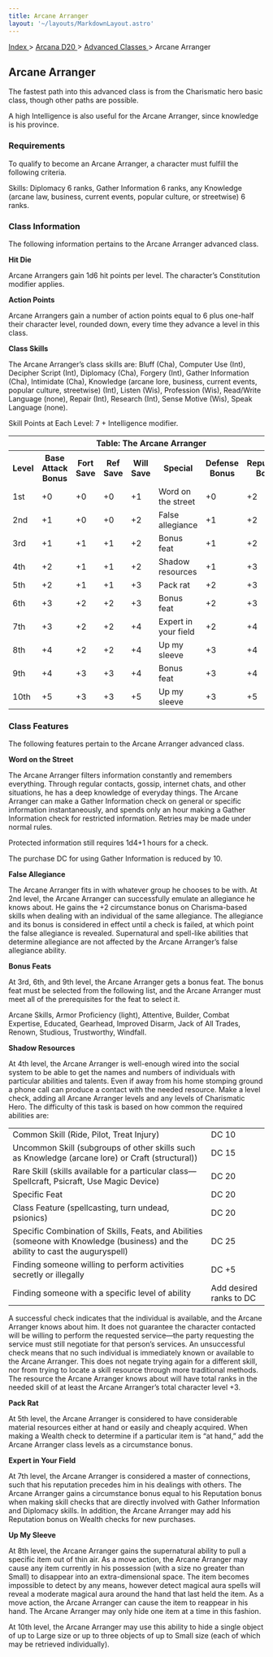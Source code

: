 ```yaml
---
title: Arcane Arranger
layout: '~/layouts/MarkdownLayout.astro'
---
```


[ Index ](/) > [ Arcana D20 ](/arcana.d20.srd) > [ Advanced Classes ](/arcana.d20.srd/advanced.classes) > Arcane Arranger

##  Arcane Arranger

The fastest path into this advanced class is from the Charismatic hero basic
class, though other paths are possible.

A high Intelligence is also useful for the Arcane Arranger, since knowledge is
his province.

###  Requirements

To qualify to become an Arcane Arranger, a character must fulfill the
following criteria.

Skills: Diplomacy 6 ranks, Gather Information 6 ranks, any Knowledge (arcane
law, business, current events, popular culture, or streetwise) 6 ranks.

###  Class Information

The following information pertains to the Arcane Arranger advanced class.

**Hit Die**

Arcane Arrangers gain 1d6 hit points per level. The character’s Constitution
modifier applies.

**Action Points**

Arcane Arrangers gain a number of action points equal to 6 plus one-half their
character level, rounded down, every time they advance a level in this class.

**Class Skills**

The Arcane Arranger’s class skills are: Bluff (Cha), Computer Use (Int),
Decipher Script (Int), Diplomacy (Cha), Forgery (Int), Gather Information
(Cha), Intimidate (Cha), Knowledge (arcane lore, business, current events,
popular culture, streetwise) (Int), Listen (Wis), Profession (Wis), Read/Write
Language (none), Repair (Int), Research (Int), Sense Motive (Wis), Speak
Language (none).

Skill Points at Each Level: 7 + Intelligence modifier.


<table> <tr> <th colspan="8"> Table: The Arcane Arranger </th> </tr> <tr> <th> Level </th> <th> Base Attack Bonus </th> <th> Fort Save </th> <th> Ref Save </th> <th> Will Save </th> <th> Special </th> <th> Defense Bonus </th> <th> Reputation Bonus </th> </tr> <tr> <td> 1st </td> <td> +0 </td> <td> +0 </td> <td> +0 </td> <td> +1 </td> <td> Word on the street </td> <td> +0 </td> <td> +2 </td> </tr> <tr class="shaded"> <td> 2nd </td> <td> +1 </td> <td> +0 </td> <td> +0 </td> <td> +2 </td> <td> False allegiance </td> <td> +1 </td> <td> +2 </td> </tr> <tr> <td> 3rd </td> <td> +1 </td> <td> +1 </td> <td> +1 </td> <td> +2 </td> <td> Bonus feat </td> <td> +1 </td> <td> +2 </td> </tr> <tr class="shaded"> <td> 4th </td> <td> +2 </td> <td> +1 </td> <td> +1 </td> <td> +2 </td> <td> Shadow resources </td> <td> +1 </td> <td> +3 </td> </tr> <tr> <td> 5th </td> <td> +2 </td> <td> +1 </td> <td> +1 </td> <td> +3 </td> <td> Pack rat </td> <td> +2 </td> <td> +3 </td> </tr> <tr class="shaded"> <td> 6th </td> <td> +3 </td> <td> +2 </td> <td> +2 </td> <td> +3 </td> <td> Bonus feat </td> <td> +2 </td> <td> +3 </td> </tr> <tr> <td> 7th </td> <td> +3 </td> <td> +2 </td> <td> +2 </td> <td> +4 </td> <td> Expert in your field </td> <td> +2 </td> <td> +4 </td> </tr> <tr class="shaded"> <td> 8th </td> <td> +4 </td> <td> +2 </td> <td> +2 </td> <td> +4 </td> <td> Up my sleeve </td> <td> +3 </td> <td> +4 </td> </tr> <tr> <td> 9th </td> <td> +4 </td> <td> +3 </td> <td> +3 </td> <td> +4 </td> <td> Bonus feat </td> <td> +3 </td> <td> +4 </td> </tr> <tr class="shaded"> <td> 10th </td> <td> +5 </td> <td> +3 </td> <td> +3 </td> <td> +5 </td> <td> Up my sleeve </td> <td> +3 </td> <td> +5 </td> </tr> </table>


###  Class Features

The following features pertain to the Arcane Arranger advanced class.

**Word on the Street**

The Arcane Arranger filters information constantly and remembers everything.
Through regular contacts, gossip, internet chats, and other situations, he has
a deep knowledge of everyday things. The Arcane Arranger can make a Gather
Information check on general or specific information instantaneously, and
spends only an hour making a Gather Information check for restricted
information. Retries may be made under normal rules.

Protected information still requires 1d4+1 hours for a check.

The purchase DC for using Gather Information is reduced by 10.

**False Allegiance**

The Arcane Arranger fits in with whatever group he chooses to be with. At 2nd
level, the Arcane Arranger can successfully emulate an allegiance he knows
about. He gains the +2 circumstance bonus on Charisma-based skills when
dealing with an individual of the same allegiance. The allegiance and its
bonus is considered in effect until a check is failed, at which point the
false allegiance is revealed. Supernatural and spell-like abilities that
determine allegiance are not affected by the Arcane Arranger’s false
allegiance ability.

**Bonus Feats**

At 3rd, 6th, and 9th level, the Arcane Arranger gets a bonus feat. The bonus
feat must be selected from the following list, and the Arcane Arranger must
meet all of the prerequisites for the feat to select it.

Arcane Skills, Armor Proficiency (light), Attentive, Builder, Combat
Expertise, Educated, Gearhead, Improved Disarm, Jack of All Trades, Renown,
Studious, Trustworthy, Windfall.

**Shadow Resources**

At 4th level, the Arcane Arranger is well-enough wired into the social system
to be able to get the names and numbers of individuals with particular
abilities and talents. Even if away from his home stomping ground a phone call
can produce a contact with the needed resource. Make a level check, adding all
Arcane Arranger levels and any levels of Charismatic Hero. The difficulty of
this task is based on how common the required abilities are:


<table> <tr> <td> Common Skill (Ride, Pilot, Treat Injury) </td> <td> DC 10 </td> </tr> <tr class="shaded"> <td> Uncommon Skill (subgroups of other skills such as Knowledge (arcane lore) or Craft (structural)) </td> <td> DC 15 </td> </tr> <tr> <td> Rare Skill (skills available for a particular class—Spellcraft, Psicraft, Use Magic Device) </td> <td> DC 20 </td> </tr> <tr class="shaded"> <td> Specific Feat </td> <td> DC 20 </td> </tr> <tr> <td> Class Feature (spellcasting, turn undead, psionics) </td> <td> DC 20 </td> </tr> <tr class="shaded"> <td> Specific Combination of Skills, Feats, and Abilities (someone with Knowledge (business) and the ability to cast the auguryspell) </td> <td> DC 25 </td> </tr> <tr> <td> Finding someone willing to perform activities secretly or illegally </td> <td> DC +5 </td> </tr> <tr class="shaded"> <td> Finding someone with a specific level of ability </td> <td> Add desired ranks to DC </td> </tr> </table>


A successful check indicates that the individual is available, and the Arcane
Arranger knows about him. It does not guarantee the character contacted will
be willing to perform the requested service—the party requesting the service
must still negotiate for that person’s services. An unsuccessful check means
that no such individual is immediately known or available to the Arcane
Arranger. This does not negate trying again for a different skill, nor from
trying to locate a skill resource through more traditional methods. The
resource the Arcane Arranger knows about will have total ranks in the needed
skill of at least the Arcane Arranger’s total character level +3.

**Pack Rat**

At 5th level, the Arcane Arranger is considered to have considerable material
resources either at hand or easily and cheaply acquired. When making a Wealth
check to determine if a particular item is “at hand,” add the Arcane Arranger
class levels as a circumstance bonus.

**Expert in Your Field**

At 7th level, the Arcane Arranger is considered a master of connections, such
that his reputation precedes him in his dealings with others. The Arcane
Arranger gains a circumstance bonus equal to his Reputation bonus when making
skill checks that are directly involved with Gather Information and Diplomacy
skills. In addition, the Arcane Arranger may add his Reputation bonus on
Wealth checks for new purchases.

**Up My Sleeve**

At 8th level, the Arcane Arranger gains the supernatural ability to pull a
specific item out of thin air. As a move action, the Arcane Arranger may cause
any item currently in his possession (with a size no greater than Small) to
disappear into an extra-dimensional space. The item becomes impossible to
detect by any means, however detect magical aura spells will reveal a moderate
magical aura around the hand that last held the item. As a move action, the
Arcane Arranger can cause the item to reappear in his hand. The Arcane
Arranger may only hide one item at a time in this fashion.

At 10th level, the Arcane Arranger may use this ability to hide a single
object of up to Large size or up to three objects of up to Small size (each of
which may be retrieved individually).

